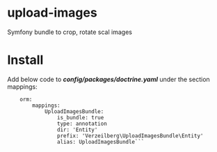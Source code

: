 # upload-images
Symfony bundle to crop, rotate scal images

# Install

Add below code to *<b>config/packages/doctrine.yaml</b>* under the section mappings:

```doctrine
    orm:
        mappings:
            UploadImagesBundle:
                is_bundle: true
                type: annotation
                dir: 'Entity'
                prefix: 'Verzeilberg\UploadImagesBundle\Entity'
                alias: UploadImagesBundle```
